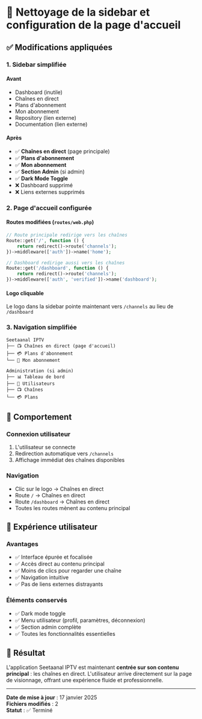 # 🧹 Nettoyage de la sidebar et configuration de la page d'accueil

## ✅ Modifications appliquées

### 1. **Sidebar simplifiée**

#### Avant
- Dashboard (inutile)
- Chaînes en direct
- Plans d'abonnement
- Mon abonnement
- Repository (lien externe)
- Documentation (lien externe)

#### Après
- ✅ **Chaînes en direct** (page principale)
- ✅ **Plans d'abonnement**
- ✅ **Mon abonnement**
- ✅ **Section Admin** (si admin)
- ✅ **Dark Mode Toggle**
- ❌ Dashboard supprimé
- ❌ Liens externes supprimés

### 2. **Page d'accueil configurée**

#### Routes modifiées (`routes/web.php`)

```php
// Route principale redirige vers les chaînes
Route::get('/', function () {
    return redirect()->route('channels');
})->middleware(['auth'])->name('home');

// Dashboard redirige aussi vers les chaînes
Route::get('/dashboard', function () {
    return redirect()->route('channels');
})->middleware(['auth', 'verified'])->name('dashboard');
```

#### Logo cliquable
Le logo dans la sidebar pointe maintenant vers `/channels` au lieu de `/dashboard`

### 3. **Navigation simplifiée**

```
Seetaanal IPTV
├── 📺 Chaînes en direct (page d'accueil)
├── 💳 Plans d'abonnement
└── 👤 Mon abonnement

Administration (si admin)
├── 📊 Tableau de bord
├── 👥 Utilisateurs
├── 📺 Chaînes
└── 💳 Plans
```

## 🎯 Comportement

### Connexion utilisateur
1. L'utilisateur se connecte
2. Redirection automatique vers `/channels`
3. Affichage immédiat des chaînes disponibles

### Navigation
- Clic sur le logo → Chaînes en direct
- Route `/` → Chaînes en direct
- Route `/dashboard` → Chaînes en direct
- Toutes les routes mènent au contenu principal

## 📱 Expérience utilisateur

### Avantages
- ✅ Interface épurée et focalisée
- ✅ Accès direct au contenu principal
- ✅ Moins de clics pour regarder une chaîne
- ✅ Navigation intuitive
- ✅ Pas de liens externes distrayants

### Éléments conservés
- ✅ Dark mode toggle
- ✅ Menu utilisateur (profil, paramètres, déconnexion)
- ✅ Section admin complète
- ✅ Toutes les fonctionnalités essentielles

## 🚀 Résultat

L'application Seetaanal IPTV est maintenant **centrée sur son contenu principal** : les chaînes en direct. L'utilisateur arrive directement sur la page de visionnage, offrant une expérience fluide et professionnelle.

---

**Date de mise à jour** : 17 janvier 2025  
**Fichiers modifiés** : 2  
**Statut** : ✅ Terminé
